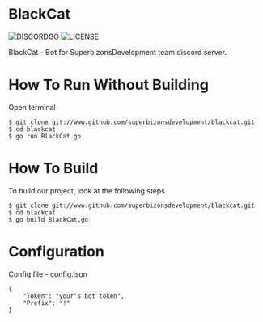 # BlackCat
[![DISCORDGO](https://img.shields.io/badge/discord--library-DISCORDGO-brightgreen.svg)](https://github.com/bwmarrin/discordgo) 
[![LICENSE](https://img.shields.io/badge/license-Apache--2.0%20-green.svg)](https://opensource.org/licenses/Apache-2.0) 

BlackCat - Bot for SuperbizonsDevelopment team discord server.

# How To Run Without Building

Open terminal

```
$ git clone git://www.github.com/superbizonsdevelopment/blackcat.git
$ cd blackcat
$ go run BlackCat.go
```

# How To Build

To build our project, look at the following steps
```
$ git clone git://www.github.com/superbizonsdevelopment/blackcat.git
$ cd blackcat
$ go build BlackCat.go
```

# Configuration

Config file - config.json

```
{
	"Token": "your's bot token",
	"Prefix": "!"
}
```
